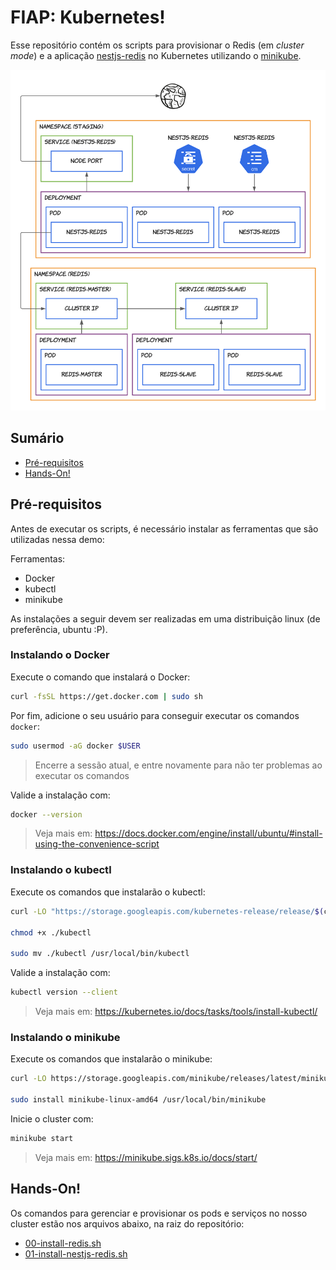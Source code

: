 # FIAP: Kubernetes!

Esse repositório contém os scripts para provisionar o Redis (em _cluster mode_) e a aplicação [nestjs-redis](https://github.com/wnqueiroz/nestjs-redis) no Kubernetes utilizando o [minikube](https://minikube.sigs.k8s.io/docs/).

<p align="center">
  <img src="docs/assets/fiap-k8s.png">
</p>

## Sumário

- [Pré-requisitos](#pré-requisitos)
- [Hands-On!](#hands-on)

## Pré-requisitos

Antes de executar os scripts, é necessário instalar as ferramentas que são utilizadas nessa demo:

Ferramentas:

- Docker
- kubectl
- minikube

As instalações a seguir devem ser realizadas em uma distribuição linux (de preferência, ubuntu :P).

### Instalando o Docker

Execute o comando que instalará o Docker:

```bash
curl -fsSL https://get.docker.com | sudo sh
```

Por fim, adicione o seu usuário para conseguir executar os comandos `docker`:

```bash
sudo usermod -aG docker $USER
```

> Encerre a sessão atual, e entre novamente para não ter problemas ao executar os comandos

Valide a instalação com:

```bash
docker --version
```

> Veja mais em: https://docs.docker.com/engine/install/ubuntu/#install-using-the-convenience-script

### Instalando o kubectl

Execute os comandos que instalarão o kubectl:

```bash
curl -LO "https://storage.googleapis.com/kubernetes-release/release/$(curl -s https://storage.googleapis.com/kubernetes-release/release/stable.txt)/bin/linux/amd64/kubectl"

chmod +x ./kubectl

sudo mv ./kubectl /usr/local/bin/kubectl
```

Valide a instalação com:

```bash
kubectl version --client
```

> Veja mais em: https://kubernetes.io/docs/tasks/tools/install-kubectl/

### Instalando o minikube

Execute os comandos que instalarão o minikube:

```bash
curl -LO https://storage.googleapis.com/minikube/releases/latest/minikube-linux-amd64

sudo install minikube-linux-amd64 /usr/local/bin/minikube
```

Inicie o cluster com:

```bash
minikube start
```

> Veja mais em: https://minikube.sigs.k8s.io/docs/start/

## Hands-On!

Os comandos para gerenciar e provisionar os pods e serviços no nosso cluster estão nos arquivos abaixo, na raiz do repositório:

- [00-install-redis.sh](./00-install-redis.sh)
- [01-install-nestjs-redis.sh](./01-install-nestjs-redis.sh)
